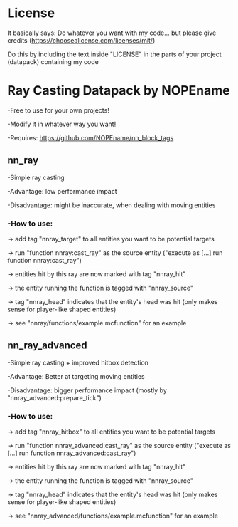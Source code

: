 # License
It basically says: Do whatever you want with my code... but please give credits (https://choosealicense.com/licenses/mit/)

Do this by including the text inside "LICENSE" in the parts of your project (datapack) containing my code



# Ray Casting Datapack by NOPEname

-Free to use for your own projects!

-Modify it in whatever way you want!

-Requires: https://github.com/NOPEname/nn_block_tags


## nn_ray

-Simple ray casting

-Advantage: low performance impact

-Disadvantage: might be inaccurate, when dealing with moving entities

### -How to use:

  -> add tag "nnray_target" to all entities you want to be potential targets
  
  -> run "function nnray:cast_ray" as the source entity
    ("execute as [...] run function nnray:cast_ray")
    
  -> entities hit by this ray are now marked with tag "nnray_hit"
  
  -> the entity running the function is tagged with "nnray_source"
  
  -> tag "nnray_head" indicates that the entity's head was hit
    (only makes sense for player-like shaped entities)
    
  -> see "nnray/functions/example.mcfunction" for an example



## nn_ray_advanced

-Simple ray casting + improved hitbox detection

-Advantage: Better at targeting moving entities

-Disadvantage: bigger performance impact
  (mostly by "nnray_advanced:prepare_tick")
  
### -How to use:

  -> add tag "nnray_hitbox" to all entities you want to be potential targets
  
  -> run "function nnray_advanced:cast_ray" as the source entity
    ("execute as [...] run function nnray_advanced:cast_ray")
    
  -> entities hit by this ray are now marked with tag "nnray_hit"
  
  -> the entity running the function is tagged with "nnray_source"
  
  -> tag "nnray_head" indicates that the entity's head was hit
    (only makes sense for player-like shaped entities)
    
  -> see "nnray_advanced/functions/example.mcfunction" for an example
